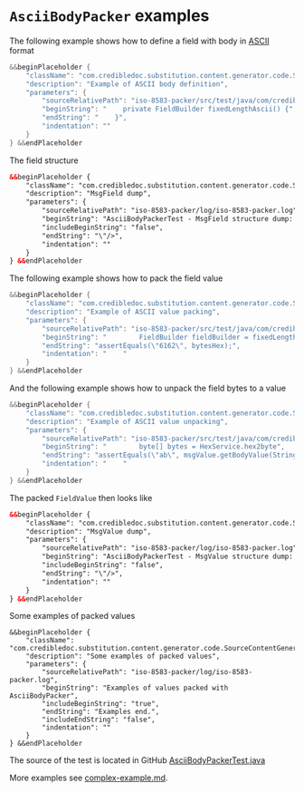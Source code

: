 # `AsciiBodyPacker` examples

The following example shows how to define a field with body in [ASCII](https://en.wikipedia.org/wiki/ASCII) format
```Java
&&beginPlaceholder {
    "className": "com.credibledoc.substitution.content.generator.code.SourceContentGenerator",
    "description": "Example of ASCII body definition",
    "parameters": {
        "sourceRelativePath": "iso-8583-packer/src/test/java/com/credibledoc/iso8583packer/asciihex/AsciiBodyPackerTest.java",
        "beginString": "    private FieldBuilder fixedLengthAscii() {",
        "endString": "    }",
        "indentation": ""
    }
} &&endPlaceholder
```

The field structure
```XML
&&beginPlaceholder {
    "className": "com.credibledoc.substitution.content.generator.code.SourceContentGenerator",
    "description": "MsgField dump",
    "parameters": {
        "sourceRelativePath": "iso-8583-packer/log/iso-8583-packer.log",
        "beginString": "AsciiBodyPackerTest - MsgField structure dump: ",
        "includeBeginString": "false",
        "endString": "\"/>",
        "indentation": ""
    }
} &&endPlaceholder
```

The following example shows how to pack the field value
```Java
&&beginPlaceholder {
    "className": "com.credibledoc.substitution.content.generator.code.SourceContentGenerator",
    "description": "Example of ASCII value packing",
    "parameters": {
        "sourceRelativePath": "iso-8583-packer/src/test/java/com/credibledoc/iso8583packer/asciihex/AsciiBodyPackerTest.java",
        "beginString": "        FieldBuilder fieldBuilder = fixedLengthAscii();",
        "endString": "assertEquals(\"6162\", bytesHex);",
        "indentation": "    "
    }
} &&endPlaceholder
```

And the following example shows how to unpack the field bytes to a value
```Java
&&beginPlaceholder {
    "className": "com.credibledoc.substitution.content.generator.code.SourceContentGenerator",
    "description": "Example of ASCII value unpacking",
    "parameters": {
        "sourceRelativePath": "iso-8583-packer/src/test/java/com/credibledoc/iso8583packer/asciihex/AsciiBodyPackerTest.java",
        "beginString": "        byte[] bytes = HexService.hex2byte",
        "endString": "assertEquals(\"ab\", msgValue.getBodyValue(String.class));",
        "indentation": "    "
    }
} &&endPlaceholder
```

The packed `FieldValue` then looks like
```XML
&&beginPlaceholder {
    "className": "com.credibledoc.substitution.content.generator.code.SourceContentGenerator",
    "description": "MsgValue dump",
    "parameters": {
        "sourceRelativePath": "iso-8583-packer/log/iso-8583-packer.log",
        "beginString": "AsciiBodyPackerTest - MsgValue structure dump: ",
        "includeBeginString": "false",
        "endString": "\"/>",
        "indentation": ""
    }
} &&endPlaceholder
```

Some examples of packed values
```
&&beginPlaceholder {
    "className": "com.credibledoc.substitution.content.generator.code.SourceContentGenerator",
    "description": "Some examples of packed values",
    "parameters": {
        "sourceRelativePath": "iso-8583-packer/log/iso-8583-packer.log",
        "beginString": "Examples of values packed with AsciiBodyPacker",
        "includeBeginString": "true",
        "endString": "Examples end.",
        "includeEndString": "false",
        "indentation": ""
    }
} &&endPlaceholder
```

The source of the test is located in GitHub [AsciiBodyPackerTest.java](https://github.com/credibledoc/credible-doc/blob/master/iso-8583-packer/src/test/java/com/credibledoc/iso8583packer/asciihex/AsciiBodyPackerTest.java)

More examples see [complex-example.md](../complex-example.md).